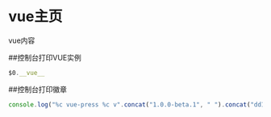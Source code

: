 # vue主页

vue内容

##控制台打印VUE实例

```js
$0.__vue__
```

##控制台打印徽章
```js
console.log("%c vue-press %c v".concat("1.0.0-beta.1", " ").concat("dd10c50", " %c"), 'background: #35495e; padding: 1px; border-radius: 3px 0 0 3px; color: #fff', 'background: #41b883; padding: 1px; border-radius: 0 3px 3px 0; color: #fff', 'background: transparent');
```


